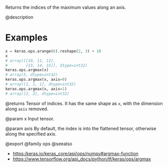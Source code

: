 Returns the indices of the maximum values along an axis.

@description

# Examples
```python
x = keras.ops.arange(6).reshape(2, 3) + 10
x
# array([[10, 11, 12],
#        [13, 14, 15]], dtype=int32)
keras.ops.argmax(x)
# array(5, dtype=int32)
keras.ops.argmax(x, axis=0)
# array([1, 1, 1], dtype=int32)
keras.ops.argmax(x, axis=1)
# array([2, 2], dtype=int32)
```

@returns
Tensor of indices. It has the same shape as `x`, with the dimension
along `axis` removed.

@param x
Input tensor.

@param axis
By default, the index is into the flattened tensor, otherwise
along the specified axis.

@export
@family ops
@seealso
+ <https:/keras.io/keras_core/api/ops/numpy#argmax-function>
+ <https://www.tensorflow.org/api_docs/python/tf/keras/ops/argmax>
